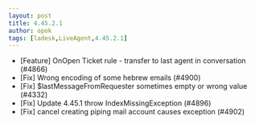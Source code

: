 ```yaml
---
layout: post
title: 4.45.2.1
author: opok
tags: [ladesk,LiveAgent,4.45.2.1]
---
```


- [Feature] OnOpen Ticket rule - transfer to last agent in conversation (#4866)
- [Fix] Wrong encoding of some hebrew emails (#4900)
- [Fix] $lastMessageFromRequester sometimes empty or wrong value (#4332)
- [Fix] Update 4.45.1 throw IndexMissingException (#4896)
- [Fix] cancel creating piping mail account causes exception (#4902)
